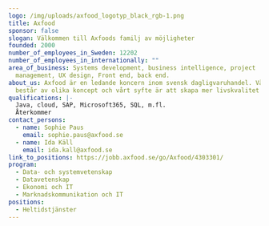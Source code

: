 ```yaml
---
logo: /img/uploads/axfood_logotyp_black_rgb-1.png
title: Axfood
sponsor: false
slogan: Välkommen till Axfoods familj av möjligheter
founded: 2000
number_of_employees_in_Sweden: 12202
number_of_employees_in_internationally: ""
area_of_business: Systems development, business intelligence, project
  management, UX design, Front end, back end.
about_us: Axfood är en ledande koncern inom svensk dagligvaruhandel. Vår familj
  består av olika koncept och vårt syfte är att skapa mer livskvalitet för alla.
qualifications: |-
  Java, cloud, SAP, Microsoft365, SQL, m.fl. 
  Återkommer
contact_persons:
  - name: Sophie Paus
    email: sophie.paus@axfood.se
  - name: Ida Käll
    email: ida.kall@axfood.se
link_to_positions: https://jobb.axfood.se/go/Axfood/4303301/
program:
  - Data- och systemvetenskap
  - Datavetenskap
  - Ekonomi och IT
  - Marknadskommunikation och IT
positions:
  - Heltidstjänster
---
```

